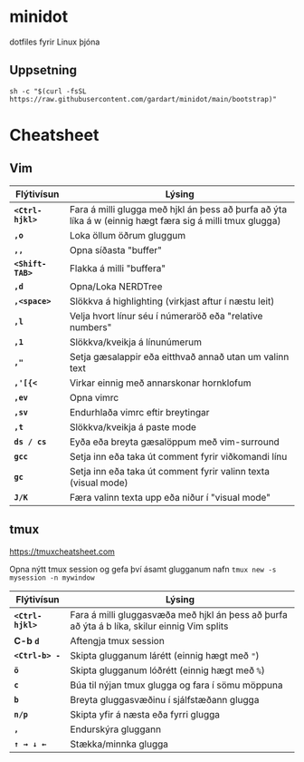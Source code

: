 # minidot
dotfiles fyrir Linux þjóna

## Uppsetning
`sh -c "$(curl -fsSL https://raw.githubusercontent.com/gardart/minidot/main/bootstrap)"`

# Cheatsheet

## Vim

| Flýtivísun | Lýsing |
| -------- | ----------- |
| **`<Ctrl-hjkl>`** | Fara á milli glugga með hjkl án þess að þurfa að ýta líka á w (einnig hægt færa sig á milli tmux glugga) |
| **`,o`** | Loka öllum öðrum gluggum |
| **`,,`** | Opna síðasta "buffer" |
| **`<Shift-TAB>`** | Flakka á milli "buffera" |
| **`,d`** | Opna/Loka NERDTree |
| **`,<space>`** | Slökkva á highlighting (virkjast aftur í næstu leit) |
| **`,l`** | Velja hvort línur séu í númeraröð eða "relative numbers" |
| **`,1`** | Slökkva/kveikja á línunúmerum |
| **`,"`** | Setja gæsalappir eða eitthvað annað utan um valinn text |
| **`,'[{<`** | Virkar einnig með annarskonar hornklofum |
| **`,ev`** | Opna vimrc |
| **`,sv`** | Endurhlaða vimrc eftir breytingar |
| **`,t`** | Slökkva/kveikja á paste mode |
| **`ds / cs`** | Eyða eða breyta gæsalöppum með vim-surround |
| **`gcc`** | Setja inn eða taka út comment fyrir viðkomandi línu |
| **`gc`** | Setja inn eða taka út comment fyrir valinn texta (visual mode) |
| **`J/K`** | Færa valinn texta upp eða niður í "visual mode" |

## tmux
https://tmuxcheatsheet.com

Opna nýtt tmux session og gefa því ásamt glugganum nafn
`tmux new -s mysession -n mywindow`

| Flýtivísun | Lýsing |
| -------- | ----------- |
| **`<Ctrl-hjkl>`** | Fara á milli gluggasvæða með hjkl án þess að þurfa að ýta á b líka, skilur einnig Vim splits |
| **C-b `d`** | Aftengja tmux session |
| **`<Ctrl-b> -`** | Skipta glugganum lárétt (einnig hægt með `"`) |
| **<Ctrl-b> `ö`** | Skipta glugganum lóðrétt (einnig hægt með `%`) |
| **<Ctrl-b> `c`** | Búa til nýjan tmux glugga og fara í sömu möppuna |
| **<Ctrl-b> `b`** | Breyta gluggasvæðinu í sjálfstæðann glugga |
| **<Ctrl-b> `n/p`** | Skipta yfir á næsta eða fyrri glugga |
| **<Ctrl-b> `,`** | Endurskýra gluggann |
| **<Ctrl-b> `↑ → ↓ ←`** | Stækka/minnka glugga |
  
